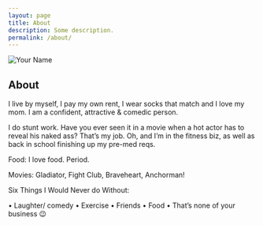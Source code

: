 ```yaml
---
layout: page
title: About
description: Some description.
permalink: /about/
---
```


<img itemprop="image" class="img-rounded" src="https://avatars1.githubusercontent.com/u/12512626?s=400&u=9a7d72cbb2d6e3ebd6fea2d482d694fc6e6eea6e&v=4" alt="Your Name">

## About

I live by myself, I pay my own rent, I wear socks that match and I love my mom. I am a confident, attractive & comedic person.

I do stunt work. Have you ever seen it in a movie when a hot actor has to reveal his naked ass? That’s my job. Oh, and I’m in the fitness biz, as well as back in school finishing up my pre-med reqs.

Food: I love food. Period.

Movies: Gladiator, Fight Club, Braveheart, Anchorman!

Six Things I Would Never do Without:

• Laughter/ comedy
• Exercise
• Friends
• Food
• That’s none of your business 😉
